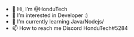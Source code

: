 - 👋 Hi, I’m @HonduTech
- 👀 I’m interested in Developer :)
- 🌱 I’m currently learning Java/Nodejs/
- 📫 How to reach me Discord HonduTech#5284
